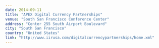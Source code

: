 ```yaml
---
date: 2014-09-11
title: "APEX Digital Currency Partnerships"
venue: "South San Francisco Conference Center"
address: "Center 255 South Airport Boulevard"
city: "South San Francisco"
country: "United States"
link: "http://www.iirusa.com/digitalcurrencypartnerships/home.xml"
---
```

